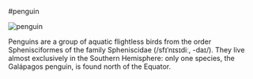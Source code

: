 #penguin

![penguin](https://www.wallpaperflare.com/static/810/574/545/penguins-nature-ice-snow-wallpaper.jpg)


Penguins are a group of aquatic flightless birds from the order Sphenisciformes of the family Spheniscidae (/sfɪˈnɪsɪdiː, -daɪ/). They live almost exclusively in the Southern Hemisphere: only one species, the Galápagos penguin, is found north of the Equator.
